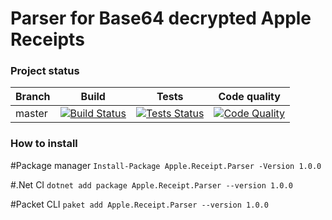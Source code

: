 # Parser for Base64 decrypted Apple Receipts

### Project status
| Branch | Build        | Tests           | Code quality  |
| ------------- | ------------- | ------------- | ----- |
| master | [![Build Status](https://shoshins.visualstudio.com/_apis/public/build/definitions/3ee635a9-029b-40d9-a9b6-93cc7737dbf9/1/badge)](https://shoshins.visualstudio.com/_apis/public/build/definitions/3ee635a9-029b-40d9-a9b6-93cc7737dbf9/1/badge)      | [![Tests Status](https://shoshins.visualstudio.com/_apis/public/build/definitions/3ee635a9-029b-40d9-a9b6-93cc7737dbf9/1/badge)](https://shoshins.visualstudio.com/_apis/public/build/definitions/3ee635a9-029b-40d9-a9b6-93cc7737dbf9/1/badge) | [![Code Quality](https://sonarcloud.io/api/project_badges/measure?project=apple-receipt-parser&metric=alert_status)](https://sonarcloud.io/api/project_badges/measure?project=apple-receipt-parser&metric=alert_status)|

### How to install

#Package manager
```Install-Package Apple.Receipt.Parser -Version 1.0.0```

#.Net CI
```dotnet add package Apple.Receipt.Parser --version 1.0.0```

#Packet CLI
```paket add Apple.Receipt.Parser --version 1.0.0```
